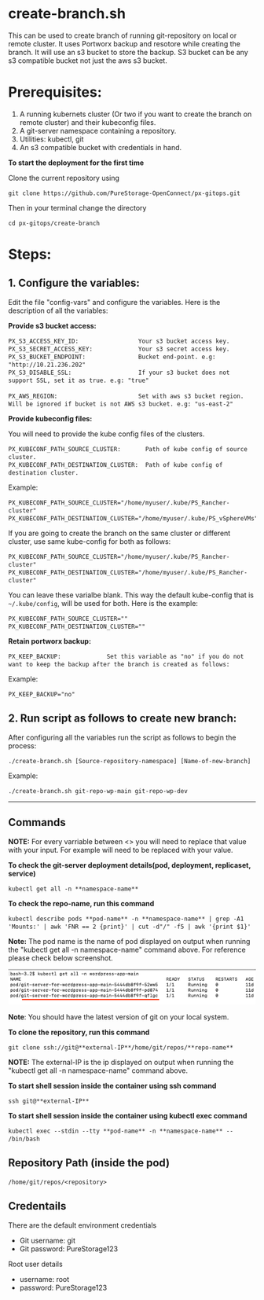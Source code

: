 # create-branch.sh

This can be used to create branch of running git-repository on local or remote cluster. It uses Portworx backup and resotore while creating the branch. It will use an s3 bucket to store the backup. S3 bucket can be any s3 compatible bucket not just the aws s3 bucket.

# Prerequisites:
  1. A running kubernets cluster (Or two if you want to create the branch on remote cluster) and their kubeconfig files.
  2. A git-server namespace containing a repository.
  3. Utilities: kubectl, git
  4. An s3 compatible bucket with credentials in hand.

**To start the deployment for the first time**

Clone the current repository using

    git clone https://github.com/PureStorage-OpenConnect/px-gitops.git

Then in your terminal change the directory

    cd px-gitops/create-branch

# Steps:

## 1. Configure the variables:

Edit the file "config-vars" and configure the variables. Here is the description of all the variables:

**Provide s3 bucket access:**

    PX_S3_ACCESS_KEY_ID:                 Your s3 bucket access key.
    PX_S3_SECRET_ACCESS_KEY:             Your s3 secret access key.
    PX_S3_BUCKET_ENDPOINT:               Bucket end-point. e.g: "http://10.21.236.202"
    PX_S3_DISABLE_SSL:                   If your s3 bucket does not support SSL, set it as true. e.g: "true"

    PX_AWS_REGION:                       Set with aws s3 bucket region. Will be ignored if bucket is not AWS s3 bucket. e.g: "us-east-2"

**Provide kubeconfig files:**

You will need to provide the kube config files of the clusters.

    PX_KUBECONF_PATH_SOURCE_CLUSTER:       Path of kube config of source cluster.
    PX_KUBECONF_PATH_DESTINATION_CLUSTER:  Path of kube config of destination cluster.

Example:

    PX_KUBECONF_PATH_SOURCE_CLUSTER="/home/myuser/.kube/PS_Rancher-cluster"
    PX_KUBECONF_PATH_DESTINATION_CLUSTER="/home/myuser/.kube/PS_vSphereVMs"

If you are going to create the branch on the same cluster or different cluster, use same kube-config for both as follows:

    PX_KUBECONF_PATH_SOURCE_CLUSTER="/home/myuser/.kube/PS_Rancher-cluster"
    PX_KUBECONF_PATH_DESTINATION_CLUSTER="/home/myuser/.kube/PS_Rancher-cluster"

You can leave these varialbe blank. This way the default kube-config that is `~/.kube/config`, will be used for both. Here is the example:

    PX_KUBECONF_PATH_SOURCE_CLUSTER=""
    PX_KUBECONF_PATH_DESTINATION_CLUSTER=""
  
**Retain portworx backup:**

    PX_KEEP_BACKUP:             Set this variable as "no" if you do not want to keep the backup after the branch is created as follows:
    
 Example:
  
    PX_KEEP_BACKUP="no"


## 2. Run script as follows to create new branch:

After configuring all the variables run the script as follows to begin the process:
  
    ./create-branch.sh [Source-repository-namespace] [Name-of-new-branch]

  Example:

    ./create-branch.sh git-repo-wp-main git-repo-wp-dev

---

## Commands

**NOTE:** For every varriable between <> you will need to replace that value with your input. For example <namespace-name> will need to be replaced with your value.

**To check the git-server deployment details(pod, deployment, replicaset, service)**


    kubectl get all -n **namespace-name**


**To check the repo-name, run this command**

    kubectl describe pods **pod-name** -n **namespace-name** | grep -A1 'Mounts:' | awk 'FNR == 2 {print}' | cut -d"/" -f5 | awk '{print $1}'

**Note:** The pod name is the name of pod displayed on output when running the "kubectl get all -n namespace-name" command above. For reference please check below screenshot.

![](./pod-details.png?raw=true "Title")

**Note**: You should have the latest version of git on your local system.

**To clone the repository, run this command**

    git clone ssh://git@**external-IP**/home/git/repos/**repo-name**

**NOTE:** The external-IP is the ip displayed on output when running the "kubectl get all -n namespace-name" command above.

**To start shell session inside the container using ssh command**


    ssh git@**external-IP**

**To start shell session inside the container using kubectl exec command**


    kubectl exec --stdin --tty **pod-name** -n **namespace-name** -- /bin/bash


## Repository Path (inside the pod)

```
/home/git/repos/<repository>
```

## Credentails

There are the default environment credentials

* Git username: git
* Git password: PureStorage123

Root user details

* username: root
* password: PureStorage123        
